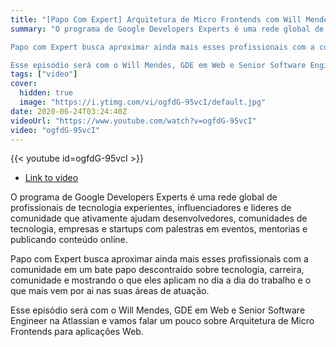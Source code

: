 ```yaml
---
title: "[Papo Com Expert] Arquitetura de Micro Frontends com Will Mendes"
summary: "O programa de Google Developers Experts é uma rede global de profissionais de tecnologia experientes, influenciadores e lideres de comunidade que ativamente ajudam desenvolvedores, comunidades de tecnologia, empresas e startups com palestras em eventos, mentorias e publicando conteúdo online. 

Papo com Expert busca aproximar ainda mais esses profissionais com a comunidade em um bate papo descontraído sobre tecnologia, carreira, comunidade e mostrando o que eles aplicam no dia a dia do trabalho e o que mais vem por ai nas suas áreas de atuação.

Esse episódio será com o Will Mendes, GDE em Web e Senior Software Engineer na Atlassian e vamos falar um pouco sobre Arquitetura de Micro Frontends para aplicações Web."
tags: ["video"]
cover:
  hidden: true
  image: "https://i.ytimg.com/vi/ogfdG-95vcI/default.jpg"
date: 2020-06-24T03:24:40Z
videoUrl: "https://www.youtube.com/watch?v=ogfdG-95vcI"
video: "ogfdG-95vcI"
---
```


<!-- truncate -->

{{< youtube id=ogfdG-95vcI >}}

- [Link to video](https://www.youtube.com/watch?v=ogfdG-95vcI)

O programa de Google Developers Experts é uma rede global de profissionais de tecnologia experientes, influenciadores e lideres de comunidade que ativamente ajudam desenvolvedores, comunidades de tecnologia, empresas e startups com palestras em eventos, mentorias e publicando conteúdo online. 

Papo com Expert busca aproximar ainda mais esses profissionais com a comunidade em um bate papo descontraído sobre tecnologia, carreira, comunidade e mostrando o que eles aplicam no dia a dia do trabalho e o que mais vem por ai nas suas áreas de atuação.

Esse episódio será com o Will Mendes, GDE em Web e Senior Software Engineer na Atlassian e vamos falar um pouco sobre Arquitetura de Micro Frontends para aplicações Web.
